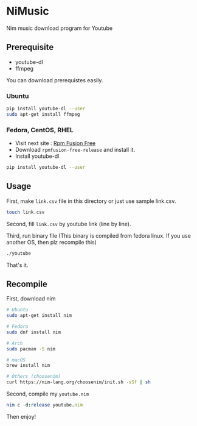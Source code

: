 # NiMusic

Nim music download program for Youtube

## Prerequisite

* youtube-dl
* ffmpeg

You can download prerequistes easily.

### Ubuntu

```sh
pip install youtube-dl --user
sudo apt-get install ffmpeg
```

### Fedora, CentOS, RHEL

* Visit next site : [Rpm Fusion Free](https://rpmfusion.org/)
* Download `rpmfusion-free-release` and install it.
* Install youtube-dl

```sh
pip install youtube-dl --user
```

## Usage

First, make `link.csv` file in this directory or just use sample link.csv.

```sh
touch link.csv
```

Second, fill `link.csv` by youtube link (line by line). 

Third, run binary file
(This binary is compiled from fedora linux. If you use another OS, then plz recompile this)

```sh
./youtube
```

That's it.

## Recompile

First, download nim

```sh
# Ubuntu
sudo apt-get install nim

# Fedora
sudo dnf install nim

# Arch
sudo pacman -S nim

# macOS
brew install nim

# Others (choosenim)
curl https://nim-lang.org/choosenim/init.sh -sSf | sh
```

Second, compile my `youtube.nim`

```nim
nim c -d:release youtube.nim
```

Then enjoy!
